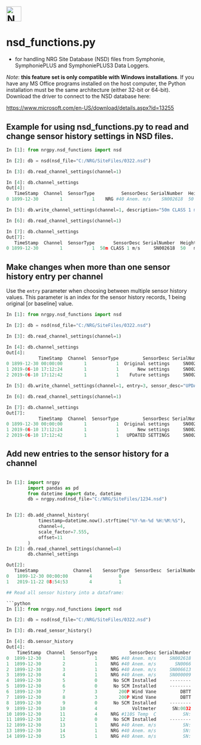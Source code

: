 # <img alt="NRGPy" src="https://www.nrgsystems.com/mysite/images/logo.png?v=3" height="40">

# nsd_functions.py 
- for handling NRG Site Database (NSD) files from Symphonie, SymphoniePLUS and SymphoniePLUS3 Data Loggers.

_Note_: __this feature set is only compatible with Windows installations__. If you have any MS Office programs installed on the host computer, the Python installation must be the same architecture (either 32-bit or 64-bit). Download the driver to connect to the NSD database here:

https://www.microsoft.com/en-US/download/details.aspx?id=13255


## Example for using nsd_functions.py to read and change sensor history settings in NSD files.
``` python
In [1]: from nrgpy.nsd_functions import nsd

In [2]: db = nsd(nsd_file="C:/NRG/SiteFiles/0322.nsd")

In [3]: db.read_channel_settings(channel=1)

In [4]: db.channel_settings
Out[4]: 
   TimeStamp  Channel  SensorType          SensorDesc SerialNumber  Height  ScaleFactor  Offset  PrintPrecision Units SensorDetail SensorNotes
0 1899-12-30        1           1    NRG #40 Anem. m/s    SN002618  50   m        0.766   0.332               1   m/s

In [5]: db.write_channel_settings(channel=1, description="50m CLASS 1 m/s", scale_factor=1, offset=1)

In [6]: db.read_channel_settings(channel=1)

In [7]: db.channel_settings
Out[7]: 
   TimeStamp  Channel  SensorType       SensorDesc SerialNumber  Height  ScaleFactor  Offset  PrintPrecision Units SensorDetail SensorNotes
0 1899-12-30        1           1  50m CLASS 1 m/s     SN002618  50   m          1.0     1.0               1   m/s
```

## Make changes when more than one sensor history entry per channel

Use the ```entry``` parameter when choosing between multiple sensor history values. This parameter is an index for the sensor history records, 1 being original [or baseline] value.

```python
In [1]: from nrgpy.nsd_functions import nsd

In [2]: db = nsd(nsd_file="C:/NRG/SiteFiles/0322.nsd")

In [3]: db.read_channel_settings(channel=1)

In [4]: db.channel_settings
Out[4]: 
            TimeStamp  Channel  SensorType         SensorDesc SerialNumber  Height  ScaleFactor  Offset  PrintPrecision Units SensorDetail SensorNotes
0 1899-12-30 00:00:00        1           1  Original settings     SN002618  50   m        0.765   0.350               1   m/s
1 2019-06-10 17:12:24        1           1       New settings     SN002618  50   m        0.777   0.349               1   m/s
2 2019-06-10 17:12:42        1           1    Future settings     SN002618  50   m        1.000   1.000               1   m/s

In [5]: db.write_channel_settings(channel=1, entry=3, sensor_desc="UPDATED SETTINGS", scale_factor=100)

In [6]: db.read_channel_settings(channel=1)

In [7]: db.channel_settings
Out[7]: 
            TimeStamp  Channel  SensorType         SensorDesc SerialNumber  Height  ScaleFactor  Offset  PrintPrecision Units SensorDetail SensorNotes
0 1899-12-30 00:00:00        1           1  Original settings     SN002618  50   m        0.765   0.350               1   m/s
1 2019-06-10 17:12:24        1           1       New settings     SN002618  50   m        0.777   0.349               1   m/s
2 2019-06-10 17:12:42        1           1   UPDATED SETTINGS     SN002618  50   m      100.000   1.000               1   m/s

```

## Add new entries to the sensor history for a channel
``` python

In [1]: import nrgpy
        import pandas as pd
        from datetime import date, datetime
        db = nrgpy.nsd(nsd_file="C:/NRG/SiteFiles/1234.nsd")


In [2]: db.add_channel_history(
            timestamp=datetime.now().strftime("%Y-%m-%d %H:%M:%S"),
            channel=4,
            scale_factor=7.555,
            offset=11
        )
In [2]: db.read_channel_settings(channel=4)
        db.channel_settings

Out[2]: 
   TimeStamp 	         Channel 	SensorType 	SensorDesc 	SerialNumber 	Height 	ScaleFactor 	Offset 	PrintPrecision 	Units 	SensorDetail 	SensorNotes
0 	1899-12-30 00:00:00 	   4 	      0 	                                    			0.000 	     0.0 	      0 			
1 	2019-11-22 08:54:53 	   4 	      1 				                                    7.555 	     11.0 	      4 			

## Read all sensor history into a dataframe:

```python
In [1]: from nrgpy.nsd_functions import nsd

In [2]: db = nsd(nsd_file="C:/NRG/SiteFiles/0322.nsd")

In [3]: db.read_sensor_history()

In [4]: db.sensor_history
Out[4]: 
    TimeStamp  Channel  SensorType            SensorDesc SerialNumber  Height  ScaleFactor   Offset  PrintPrecision  Units SensorDetail SensorNotes
0  1899-12-30        1           1     NRG #40 Anem. m/s     SN002618  50   m        1.000    1.000               1    m/s
1  1899-12-30        2           1     NRG #40 Anem. m/s       SN0066  50   m        0.759    0.365               1    m/s
2  1899-12-30        3           1     NRG #40 Anem. m/s     SN006613  22   m        0.758    0.386               1    m/s
3  1899-12-30        4           1     NRG #40 Anem. m/s     SN000009  22   m        0.762    0.370               1    m/s
4  1899-12-30        5           0      No SCM Installed     --------  ------        0.000    0.000               0  -----
5  1899-12-30        6           0      No SCM Installed     --------  ------        0.000    0.000               0  -----
6  1899-12-30        7           3        200P Wind Vane         DBTT  46   m        0.351  305.000               0    deg
7  1899-12-30        8           3        200P Wind Vane         DBTT  20   m        0.351  305.000               0    deg
8  1899-12-30        9           0      No SCM Installed     --------  ------        0.000    0.000               0  -----
9  1899-12-30       10           4             Voltmeter      SN:0032  3    m        0.021    0.000               1      v
10 1899-12-30       11           4     NRG #110S Temp  C          SN:       0        0.136  -86.381               1      C
11 1899-12-30       12           0      No SCM Installed     --------  ------        0.000    0.000               0  -----
12 1899-12-30       13           1     NRG #40 Anem. m/s          SN:       m        0.765    0.350               1    m/s
13 1899-12-30       14           1     NRG #40 Anem. m/s          SN:       m        0.765    0.350               1    m/s
14 1899-12-30       15           1     NRG #40 Anem. m/s          SN:       m        0.765    0.350               1    m/s

```